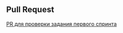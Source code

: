 ## Pull Request

[PR для проверки задания первого спринта](https://github.com/sergeev-leo/middle.messenger.praktikum.yandex/pull/1)